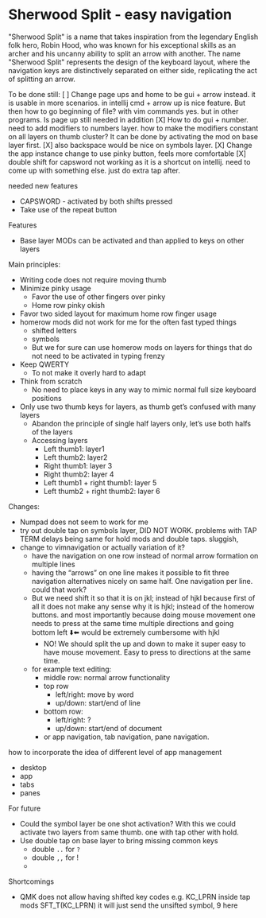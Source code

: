 # Sherwood Split - easy navigation




"Sherwood Split" is a name that takes inspiration from the legendary English folk hero, Robin Hood, who was known for his exceptional skills as an archer and his uncanny ability to split an arrow with another. The name "Sherwood Split" represents the design of the keyboard layout, where the navigation keys are distinctively separated on either side, replicating the act of splitting an arrow.

To be done still:
[ ] Change page ups and home to be gui + arrow instead. it is usable in more scenarios. in intellij cmd + arrow up is nice feature. But then how to go beginning of file? with vim commands yes. but in other programs. Is page up still needed in addition
[X] How to do gui + number. need to add modifiers to numbers layer. how to make the modifiers constant on all layers on thumb cluster? It can be done by activating the mod on base layer first.
[X] also backspace would be nice on symbols layer.
[X] Change the app instance change to use pinky button, feels more comfortable
[X] double shift for capsword not working as it is a shortcut on intellij. need to come up with something else. just do extra tap after.

needed new features 
- CAPSWORD - activated by both shifts pressed
- Take use of the repeat button

Features
- Base layer MODs can be activated and than applied to keys on other layers

Main principles:
- Writing code does not require moving thumb
- Minimize pinky usage
    - Favor the use of other fingers over pinky
    - Home row pinky okish
- Favor two sided layout for maximum home row finger usage
- homerow mods did not work for me for the often fast typed things
    - shifted letters
    - symbols
    - But we for sure can use homerow mods on layers for things that do not need to be activated in typing frenzy
- Keep QWERTY
    - To not make it overly hard to adapt
- Think from scratch
    - No need to place keys in any way to mimic normal full size keyboard positions
- Only use two thumb keys for layers, as thumb get’s confused with many layers
    - Abandon the  principle of single half layers only, let’s use both halfs of the layers
    - Accessing layers
        - Left thumb1: layer1
        - Left thumb2: layer2
        - Right thumb1: layer 3
        - Right thumb2: layer 4
        - Left thumb1 + right thumb1: layer 5
        - Left thumb2 + right thumb2: layer 6

Changes:
- Numpad does not seem to work for me
- try out double tap on symbols layer, DID NOT WORK. problems with TAP TERM delays being same for hold mods and double taps. sluggish,
- change to vimnavigation or actually variation of it?
    - have the navigation on one row instead of normal arrow formation on multiple lines
    - having the “arrows” on one line makes it possible to fit three navigation alternatives nicely on same half. One navigation per line. could that work?
    - But we need shift it so that it is on jkl; instead of hjkl because first of all it does not make any sense why it is hjkl; instead of the homerow buttons. and most importantly because doing mouse movement one needs to press at the same time multiple directions and going bottom left ⬇️⬅️ would be extremely cumbersome with hjkl
        - NO! We should split the up and down to make it super easy to have mouse movement. Easy to press to directions at the same time.
    - for example text editing:
        - middle row: normal arrow functionality
        - top row
            - left/right: move by word
            - up/down: start/end of line
        - bottom row:
            - left/right: ?
            - up/down: start/end of document
        - or app navigation, tab navigation, pane navigation.

how to incorporate the idea of different level of app management
- desktop
- app
- tabs
- panes

For future
- Could the symbol layer be one shot activation? With this we could activate two layers from same thumb. one with tap other with hold.
- Use double tap on base layer to bring missing common keys
    - double `..` for `?`
    - double `,,` for !
    -

Shortcomings
- QMK does not allow having shifted key codes e.g. KC_LPRN inside tap mods SFT_T(KC_LPRN) it will just send the unsifted symbol, 9 here

